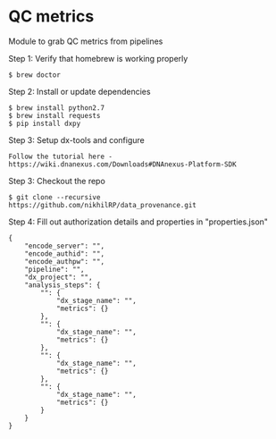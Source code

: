 # QC metrics
Module to grab QC metrics from pipelines

Step 1: Verify that homebrew is working properly

    $ brew doctor

Step 2: Install or update dependencies

    $ brew install python2.7
    $ brew install requests
    $ pip install dxpy

Step 3: Setup dx-tools and configure
  
    Follow the tutorial here - https://wiki.dnanexus.com/Downloads#DNAnexus-Platform-SDK
    
Step 3: Checkout the repo

    $ git clone --recursive https://github.com/nikhilRP/data_provenance.git

Step 4: Fill out authorization details and properties in "properties.json"
    
    {
        "encode_server": "",
        "encode_authid": "",
        "encode_authpw": "",
        "pipeline": "",
        "dx_project": "",
        "analysis_steps": {
            "": {
                "dx_stage_name": "",
                "metrics": {}
            },
            "": {
                "dx_stage_name": "",
                "metrics": {}
            },
            "": {
                "dx_stage_name": "",
                "metrics": {}
            },
            "": {
                "dx_stage_name": "",
                "metrics": {}
            }
        }
    }
